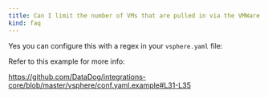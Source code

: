 ```yaml
---
title: Can I limit the number of VMs that are pulled in via the VMWare integration?
kind: faq
---
```


Yes you can configure this with a regex in your `vsphere.yaml` file:

Refer to this example for more info:

https://github.com/DataDog/integrations-core/blob/master/vsphere/conf.yaml.example#L31-L35